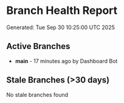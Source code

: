 # Branch Health Report
Generated: Tue Sep 30 10:25:00 UTC 2025

## Active Branches
- **main** - 17 minutes ago by Dashboard Bot

## Stale Branches (>30 days)
No stale branches found
